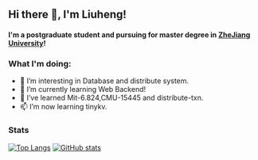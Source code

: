 
## Hi there 👋, I'm Liuheng!
#### I'm a postgraduate student and pursuing for master degree in [ZheJiang University](https://www.zju.edu.cn/englishold/main.htm)!


 ### What I'm doing: 
 
- 🔭 I’m interesting in Database and distribute system.
- 🌱 I’m currently learning Web Backend! 
- 👯 I’ve learned Mit-6.824,CMU-15445 and distribute-txn. 
- 📫 I’m now learning tinykv.

### Stats
[![Top Langs](https://github-readme-stats.vercel.app/api/top-langs/?username=Liuheng22&count_private=true&layout=compact&theme=dark)](https://github.com/Liuheng22)
[![GitHub stats](https://github-readme-stats.vercel.app/api?username=Liuheng22&count_private=true&layout=compact&theme=dark)](https://github.com/Liuheng22)
 
